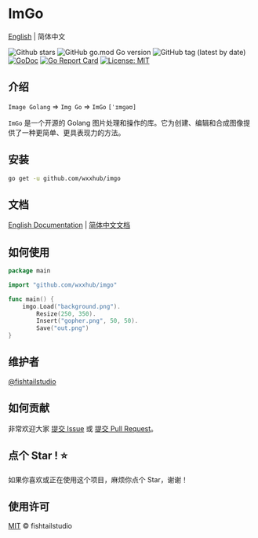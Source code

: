 # ImGo
[English](README.md) | 简体中文

![Github stars](https://img.shields.io/github/stars/fishtailstudio/imgo?style=social)
![GitHub go.mod Go version](https://img.shields.io/github/go-mod/go-version/fishtailstudio/imgo)
![GitHub tag (latest by date)](https://img.shields.io/github/v/tag/fishtailstudio/imgo)
[![GoDoc](https://godoc.org/github.com/wxxhub/imgo?status.svg)](https://pkg.go.dev/github.com/wxxhub/imgo)
[![Go Report Card](https://goreportcard.com/badge/github.com/wxxhub/imgo)](https://goreportcard.com/report/github.com/wxxhub/imgo)
[![License: MIT](https://img.shields.io/badge/License-MIT-yellow.svg)](https://opensource.org/licenses/MIT)

## 介绍

`Image Golang` => `Img Go` => `ImGo` `[ˈɪmɡəʊ]`

`ImGo` 是一个开源的 Golang 图片处理和操作的库。它为创建、编辑和合成图像提供了一种更简单、更具表现力的方法。

## 安装

```bash
go get -u github.com/wxxhub/imgo
```

## 文档

[English Documentation](https://imgo.gitbook.io/en/) | [简体中文文档](https://imgo.gitbook.io/cn/)

## 如何使用

```go
package main

import "github.com/wxxhub/imgo"

func main() {
    imgo.Load("background.png").
        Resize(250, 350).
        Insert("gopher.png", 50, 50).
        Save("out.png")
}
```

## 维护者

[@fishtailstudio](https://github.com/fishtailstudio)

## 如何贡献

非常欢迎大家 [提交 Issue](https://github.com/wxxhub/imgo/issues/new) 或 [提交 Pull Request](https://github.com/wxxhub/imgo/pulls)。

## 点个 Star ! ⭐

如果你喜欢或正在使用这个项目，麻烦你点个 Star，谢谢！

## 使用许可

[MIT](LICENSE) © fishtailstudio